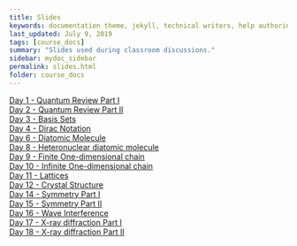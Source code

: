 ```yaml
---
title: Slides
keywords: documentation theme, jekyll, technical writers, help authoring tools, hat replacements
last_updated: July 9, 2019
tags: [course_docs]
summary: "Slides used during classroom discussions."
sidebar: mydoc_sidebar
permalink: slides.html
folder: course_docs
---
```



[Day 1 - Quantum Review Part I][day1]  
[Day 2 - Quantum Review Part II][day2]  
[Day 3 - Basis Sets][day3]  
[Day 4 - Dirac Notation][day4]  
[Day 6 - Diatomic Molecule][day6]  
[Day 8 - Heteronuclear diatomic molecule][day8]  
[Day 9 - Finite One-dimensional chain][day9]  
[Day 10 - Infinite One-dimensional chain][day10]  
[Day 11 - Lattices][day11]  
[Day 12 - Crystal Structure][day12]  
[Day 14 - Symmetry Part I][day14]  
[Day 15 - Symmetry Part II][day15]  
[Day 16 - Wave Interference][day16]  
[Day 17 - X-ray diffraction Part I][day17]  
[Day 18 - X-ray diffraction Part II][day18]  

[day1]: ../course_docs/slides/Day01_Quantum_Review.pdf
[day2]: ../course_docs/slides/Day02_Quantum_Review_II.pdf
[day3]: ../course_docs/slides/Day03_Basis_Sets.pdf
[day4]: ../course_docs/slides/Day04_Dirac_Notation.pdf
[day6]: ../course_docs/slides/Day06_Diatomic_Molecule.pdf
[day8]: ../course_docs/slides/Day08_Hetero_Diatomic.pdf
[day9]: ../course_docs/slides/Day09_Finite_One_D_chain.pdf
[day10]: ../course_docs/slides/D10_Infinite_One_D_chain.pdf
[day11]: ../course_docs/slides/Day11_Lattices.pdf
[day12]: ../course_docs/slides/D12-Crystal_Structure.pdf
[day14]: ../course_docs/slides/D14-Symmetry.pdf
[day15]: ../course_docs/slides/D15-Symmetry_II.pdf
[day16]: ../course_docs/slides/D16-XRD_I.pdf
[day17]: ../course_docs/slides/D17-XRD_II.pdf
[day18]: ../course_docs/slides/D17-XRD_III.pdf




